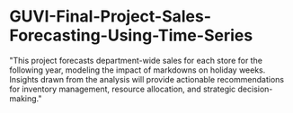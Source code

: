 # GUVI-Final-Project-Sales-Forecasting-Using-Time-Series
"This project forecasts department-wide sales for each store for the following year, modeling the impact of markdowns on holiday weeks.  Insights drawn from the analysis will provide actionable recommendations for inventory management, resource allocation, and strategic decision-making."
